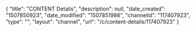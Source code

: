 {
    "title": "CONTENT Details",
    "description": null,
    "date_created": "1507850923",
    "date_modified": "1507851986",
    "channelid": "117407923",
    "type": "",
    "layout": "channel",
    "url": "\/c\/content-details\/117407923"
}